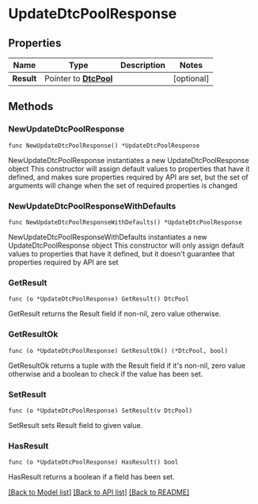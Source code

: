 # UpdateDtcPoolResponse

## Properties

Name | Type | Description | Notes
------------ | ------------- | ------------- | -------------
**Result** | Pointer to [**DtcPool**](DtcPool.md) |  | [optional] 

## Methods

### NewUpdateDtcPoolResponse

`func NewUpdateDtcPoolResponse() *UpdateDtcPoolResponse`

NewUpdateDtcPoolResponse instantiates a new UpdateDtcPoolResponse object
This constructor will assign default values to properties that have it defined,
and makes sure properties required by API are set, but the set of arguments
will change when the set of required properties is changed

### NewUpdateDtcPoolResponseWithDefaults

`func NewUpdateDtcPoolResponseWithDefaults() *UpdateDtcPoolResponse`

NewUpdateDtcPoolResponseWithDefaults instantiates a new UpdateDtcPoolResponse object
This constructor will only assign default values to properties that have it defined,
but it doesn't guarantee that properties required by API are set

### GetResult

`func (o *UpdateDtcPoolResponse) GetResult() DtcPool`

GetResult returns the Result field if non-nil, zero value otherwise.

### GetResultOk

`func (o *UpdateDtcPoolResponse) GetResultOk() (*DtcPool, bool)`

GetResultOk returns a tuple with the Result field if it's non-nil, zero value otherwise
and a boolean to check if the value has been set.

### SetResult

`func (o *UpdateDtcPoolResponse) SetResult(v DtcPool)`

SetResult sets Result field to given value.

### HasResult

`func (o *UpdateDtcPoolResponse) HasResult() bool`

HasResult returns a boolean if a field has been set.


[[Back to Model list]](../README.md#documentation-for-models) [[Back to API list]](../README.md#documentation-for-api-endpoints) [[Back to README]](../README.md)


